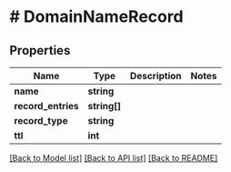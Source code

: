 # # DomainNameRecord

## Properties

Name | Type | Description | Notes
------------ | ------------- | ------------- | -------------
**name** | **string** |  | 
**record_entries** | **string[]** |  | 
**record_type** | **string** |  | 
**ttl** | **int** |  | 

[[Back to Model list]](../../README.md#documentation-for-models) [[Back to API list]](../../README.md#documentation-for-api-endpoints) [[Back to README]](../../README.md)


